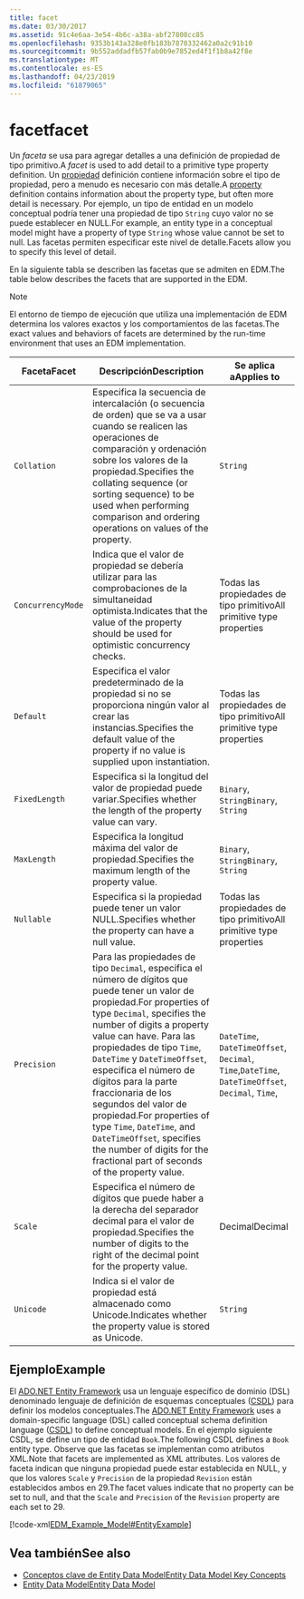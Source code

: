 ```yaml
---
title: facet
ms.date: 03/30/2017
ms.assetid: 91c4e6aa-3e54-4b6c-a38a-abf27808cc85
ms.openlocfilehash: 9353b143a328e0fb183b7870332462a0a2c91b10
ms.sourcegitcommit: 9b552addadfb57fab0b9e7852ed4f1f1b8a42f8e
ms.translationtype: MT
ms.contentlocale: es-ES
ms.lasthandoff: 04/23/2019
ms.locfileid: "61879065"
---
```

# <a name="facet"></a><span data-ttu-id="f47f8-102">facet</span><span class="sxs-lookup"><span data-stu-id="f47f8-102">facet</span></span>
<span data-ttu-id="f47f8-103">Un *faceta* se usa para agregar detalles a una definición de propiedad de tipo primitivo.</span><span class="sxs-lookup"><span data-stu-id="f47f8-103">A *facet* is used to add detail to a primitive type property definition.</span></span> <span data-ttu-id="f47f8-104">Un [propiedad](../../../../docs/framework/data/adonet/property.md) definición contiene información sobre el tipo de propiedad, pero a menudo es necesario con más detalle.</span><span class="sxs-lookup"><span data-stu-id="f47f8-104">A [property](../../../../docs/framework/data/adonet/property.md) definition contains information about the property type, but often more detail is necessary.</span></span> <span data-ttu-id="f47f8-105">Por ejemplo, un tipo de entidad en un modelo conceptual podría tener una propiedad de tipo `String` cuyo valor no se puede establecer en NULL.</span><span class="sxs-lookup"><span data-stu-id="f47f8-105">For example, an entity type in a conceptual model might have a property of type `String` whose value cannot be set to null.</span></span> <span data-ttu-id="f47f8-106">Las facetas permiten especificar este nivel de detalle.</span><span class="sxs-lookup"><span data-stu-id="f47f8-106">Facets allow you to specify this level of detail.</span></span>  
  
 <span data-ttu-id="f47f8-107">En la siguiente tabla se describen las facetas que se admiten en EDM.</span><span class="sxs-lookup"><span data-stu-id="f47f8-107">The table below describes the facets that are supported in the EDM.</span></span>  
  
> [!NOTE]
>  <span data-ttu-id="f47f8-108">El entorno de tiempo de ejecución que utiliza una implementación de EDM determina los valores exactos y los comportamientos de las facetas.</span><span class="sxs-lookup"><span data-stu-id="f47f8-108">The exact values and behaviors of facets are determined by the run-time environment that uses an EDM implementation.</span></span>  
  
|<span data-ttu-id="f47f8-109">Faceta</span><span class="sxs-lookup"><span data-stu-id="f47f8-109">Facet</span></span>|<span data-ttu-id="f47f8-110">Descripción</span><span class="sxs-lookup"><span data-stu-id="f47f8-110">Description</span></span>|<span data-ttu-id="f47f8-111">Se aplica a</span><span class="sxs-lookup"><span data-stu-id="f47f8-111">Applies to</span></span>|  
|-----------|-----------------|----------------|  
|`Collation`|<span data-ttu-id="f47f8-112">Especifica la secuencia de intercalación (o secuencia de orden) que se va a usar cuando se realicen las operaciones de comparación y ordenación sobre los valores de la propiedad.</span><span class="sxs-lookup"><span data-stu-id="f47f8-112">Specifies the collating sequence (or sorting sequence) to be used when performing comparison and ordering operations on values of the property.</span></span>|`String`|  
|`ConcurrencyMode`|<span data-ttu-id="f47f8-113">Indica que el valor de propiedad se debería utilizar para las comprobaciones de la simultaneidad optimista.</span><span class="sxs-lookup"><span data-stu-id="f47f8-113">Indicates that the value of the property should be used for optimistic concurrency checks.</span></span>|<span data-ttu-id="f47f8-114">Todas las propiedades de tipo primitivo</span><span class="sxs-lookup"><span data-stu-id="f47f8-114">All primitive type properties</span></span>|  
|`Default`|<span data-ttu-id="f47f8-115">Especifica el valor predeterminado de la propiedad si no se proporciona ningún valor al crear las instancias.</span><span class="sxs-lookup"><span data-stu-id="f47f8-115">Specifies the default value of the property if no value is supplied upon instantiation.</span></span>|<span data-ttu-id="f47f8-116">Todas las propiedades de tipo primitivo</span><span class="sxs-lookup"><span data-stu-id="f47f8-116">All primitive type properties</span></span>|  
|`FixedLength`|<span data-ttu-id="f47f8-117">Especifica si la longitud del valor de propiedad puede variar.</span><span class="sxs-lookup"><span data-stu-id="f47f8-117">Specifies whether the length of the property value can vary.</span></span>|<span data-ttu-id="f47f8-118">`Binary`, `String`</span><span class="sxs-lookup"><span data-stu-id="f47f8-118">`Binary`, `String`</span></span>|  
|`MaxLength`|<span data-ttu-id="f47f8-119">Especifica la longitud máxima del valor de propiedad.</span><span class="sxs-lookup"><span data-stu-id="f47f8-119">Specifies the maximum length of the property value.</span></span>|<span data-ttu-id="f47f8-120">`Binary`, `String`</span><span class="sxs-lookup"><span data-stu-id="f47f8-120">`Binary`, `String`</span></span>|  
|`Nullable`|<span data-ttu-id="f47f8-121">Especifica si la propiedad puede tener un valor NULL.</span><span class="sxs-lookup"><span data-stu-id="f47f8-121">Specifies whether the property can have a null value.</span></span>|<span data-ttu-id="f47f8-122">Todas las propiedades de tipo primitivo</span><span class="sxs-lookup"><span data-stu-id="f47f8-122">All primitive type properties</span></span>|  
|`Precision`|<span data-ttu-id="f47f8-123">Para las propiedades de tipo `Decimal`, especifica el número de dígitos que puede tener un valor de propiedad.</span><span class="sxs-lookup"><span data-stu-id="f47f8-123">For properties of type `Decimal`, specifies the number of digits a property value can have.</span></span> <span data-ttu-id="f47f8-124">Para las propiedades de tipo `Time`, `DateTime` y `DateTimeOffset`, especifica el número de dígitos para la parte fraccionaria de los segundos del valor de propiedad.</span><span class="sxs-lookup"><span data-stu-id="f47f8-124">For properties of type `Time`, `DateTime`, and `DateTimeOffset`, specifies the number of digits for the fractional part of seconds of the property value.</span></span>|<span data-ttu-id="f47f8-125">`DateTime`, `DateTimeOffset`, `Decimal`, `Time`,</span><span class="sxs-lookup"><span data-stu-id="f47f8-125">`DateTime`, `DateTimeOffset`, `Decimal`, `Time`,</span></span>|  
|`Scale`|<span data-ttu-id="f47f8-126">Especifica el número de dígitos que puede haber a la derecha del separador decimal para el valor de propiedad.</span><span class="sxs-lookup"><span data-stu-id="f47f8-126">Specifies the number of digits to the right of the decimal point for the property value.</span></span>|<span data-ttu-id="f47f8-127">Decimal</span><span class="sxs-lookup"><span data-stu-id="f47f8-127">Decimal</span></span>|  
|`Unicode`|<span data-ttu-id="f47f8-128">Indica si el valor de propiedad está almacenado como Unicode.</span><span class="sxs-lookup"><span data-stu-id="f47f8-128">Indicates whether the property value is stored as Unicode.</span></span>|`String`|  
  
## <a name="example"></a><span data-ttu-id="f47f8-129">Ejemplo</span><span class="sxs-lookup"><span data-stu-id="f47f8-129">Example</span></span>  
 <span data-ttu-id="f47f8-130">El [ADO.NET Entity Framework](../../../../docs/framework/data/adonet/ef/index.md) usa un lenguaje específico de dominio (DSL) denominado lenguaje de definición de esquemas conceptuales ([CSDL](../../../../docs/framework/data/adonet/ef/language-reference/csdl-specification.md)) para definir los modelos conceptuales.</span><span class="sxs-lookup"><span data-stu-id="f47f8-130">The [ADO.NET Entity Framework](../../../../docs/framework/data/adonet/ef/index.md) uses a domain-specific language (DSL) called conceptual schema definition language ([CSDL](../../../../docs/framework/data/adonet/ef/language-reference/csdl-specification.md)) to define conceptual models.</span></span> <span data-ttu-id="f47f8-131">En el ejemplo siguiente CSDL, se define un tipo de entidad `Book`.</span><span class="sxs-lookup"><span data-stu-id="f47f8-131">The following CSDL defines a `Book` entity type.</span></span> <span data-ttu-id="f47f8-132">Observe que las facetas se implementan como atributos XML.</span><span class="sxs-lookup"><span data-stu-id="f47f8-132">Note that facets are implemented as XML attributes.</span></span> <span data-ttu-id="f47f8-133">Los valores de faceta indican que ninguna propiedad puede estar establecida en NULL, y que los valores `Scale` y `Precision` de la propiedad `Revision` están establecidos ambos en 29.</span><span class="sxs-lookup"><span data-stu-id="f47f8-133">The facet values indicate that no property can be set to null, and that the `Scale` and `Precision` of the `Revision` property are each set to 29.</span></span>  
  
 [!code-xml[EDM_Example_Model#EntityExample](../../../../samples/snippets/xml/VS_Snippets_Data/edm_example_model/xml/books.edmx#entityexample)]  
  
## <a name="see-also"></a><span data-ttu-id="f47f8-134">Vea también</span><span class="sxs-lookup"><span data-stu-id="f47f8-134">See also</span></span>

- [<span data-ttu-id="f47f8-135">Conceptos clave de Entity Data Model</span><span class="sxs-lookup"><span data-stu-id="f47f8-135">Entity Data Model Key Concepts</span></span>](../../../../docs/framework/data/adonet/entity-data-model-key-concepts.md)
- [<span data-ttu-id="f47f8-136">Entity Data Model</span><span class="sxs-lookup"><span data-stu-id="f47f8-136">Entity Data Model</span></span>](../../../../docs/framework/data/adonet/entity-data-model.md)

